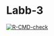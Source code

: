 # Labb-3
 
<!-- badges: start -->
[![R-CMD-check](https://github.com/Bjorhag-a/Labb-3/actions/workflows/R-CMD-check.yaml/badge.svg)](https://github.com/Bjorhag-a/Labb-3/actions/workflows/R-CMD-check.yaml)
<!-- badges: end -->
